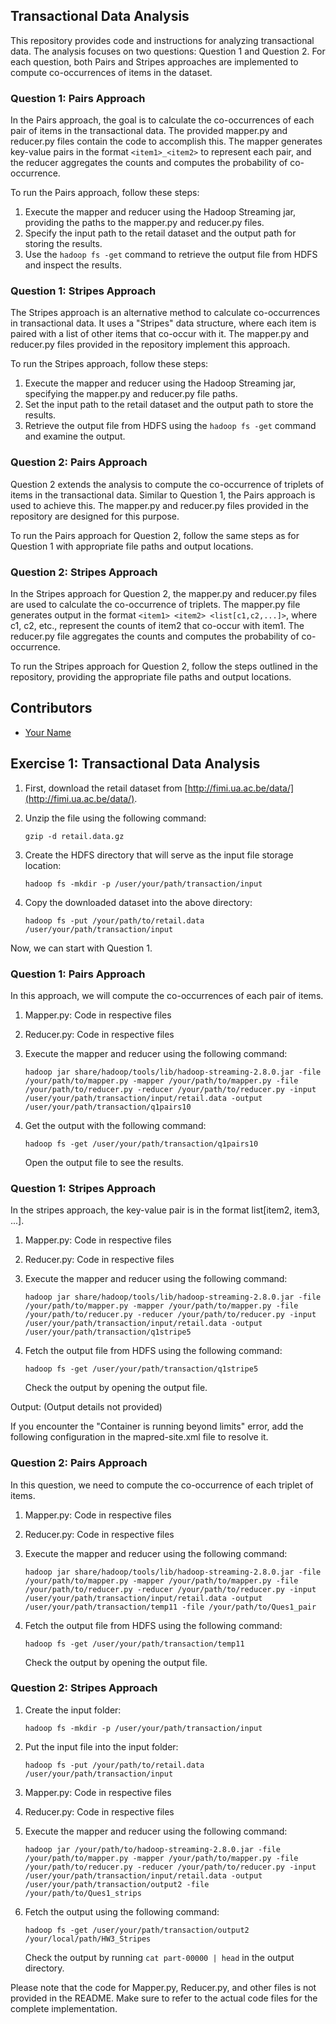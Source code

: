 ## Transactional Data Analysis

This repository provides code and instructions for analyzing transactional data. The analysis focuses on two questions: Question 1 and Question 2. For each question, both Pairs and Stripes approaches are implemented to compute co-occurrences of items in the dataset.

### Question 1: Pairs Approach

In the Pairs approach, the goal is to calculate the co-occurrences of each pair of items in the transactional data. The provided mapper.py and reducer.py files contain the code to accomplish this. The mapper generates key-value pairs in the format `<item1>_<item2>` to represent each pair, and the reducer aggregates the counts and computes the probability of co-occurrence.

To run the Pairs approach, follow these steps:
1. Execute the mapper and reducer using the Hadoop Streaming jar, providing the paths to the mapper.py and reducer.py files.
2. Specify the input path to the retail dataset and the output path for storing the results.
3. Use the `hadoop fs -get` command to retrieve the output file from HDFS and inspect the results.

### Question 1: Stripes Approach

The Stripes approach is an alternative method to calculate co-occurrences in transactional data. It uses a "Stripes" data structure, where each item is paired with a list of other items that co-occur with it. The mapper.py and reducer.py files provided in the repository implement this approach.

To run the Stripes approach, follow these steps:
1. Execute the mapper and reducer using the Hadoop Streaming jar, specifying the mapper.py and reducer.py file paths.
2. Set the input path to the retail dataset and the output path to store the results.
3. Retrieve the output file from HDFS using the `hadoop fs -get` command and examine the output.

### Question 2: Pairs Approach

Question 2 extends the analysis to compute the co-occurrence of triplets of items in the transactional data. Similar to Question 1, the Pairs approach is used to achieve this. The mapper.py and reducer.py files provided in the repository are designed for this purpose.

To run the Pairs approach for Question 2, follow the same steps as for Question 1 with appropriate file paths and output locations.

### Question 2: Stripes Approach

In the Stripes approach for Question 2, the mapper.py and reducer.py files are used to calculate the co-occurrence of triplets. The mapper.py file generates output in the format `<item1> <item2> <list[c1,c2,...]>`, where c1, c2, etc., represent the counts of item2 that co-occur with item1. The reducer.py file aggregates the counts and computes the probability of co-occurrence.

To run the Stripes approach for Question 2, follow the steps outlined in the repository, providing the appropriate file paths and output locations.

## Contributors

- [Your Name](https://github.com/yourusername)
## Exercise 1: Transactional Data Analysis

1. First, download the retail dataset from [http://fimi.ua.ac.be/data/](http://fimi.ua.ac.be/data/).

2. Unzip the file using the following command:
   ```
   gzip -d retail.data.gz
   ```

3. Create the HDFS directory that will serve as the input file storage location:
   ```
   hadoop fs -mkdir -p /user/your/path/transaction/input
   ```

4. Copy the downloaded dataset into the above directory:
   ```
   hadoop fs -put /your/path/to/retail.data /user/your/path/transaction/input
   ```

Now, we can start with Question 1.

### Question 1: Pairs Approach

In this approach, we will compute the co-occurrences of each pair of items.

1. Mapper.py: Code in respective files

2. Reducer.py: Code in respective files

3. Execute the mapper and reducer using the following command:
   ```
   hadoop jar share/hadoop/tools/lib/hadoop-streaming-2.8.0.jar -file /your/path/to/mapper.py -mapper /your/path/to/mapper.py -file /your/path/to/reducer.py -reducer /your/path/to/reducer.py -input /user/your/path/transaction/input/retail.data -output /user/your/path/transaction/q1pairs10
   ```

4. Get the output with the following command:
   ```
   hadoop fs -get /user/your/path/transaction/q1pairs10
   ```

   Open the output file to see the results.

### Question 1: Stripes Approach

In the stripes approach, the key-value pair is in the format <item1> list[item2, item3, ...].

1. Mapper.py: Code in respective files

2. Reducer.py: Code in respective files

3. Execute the mapper and reducer using the following command:
   ```
   hadoop jar share/hadoop/tools/lib/hadoop-streaming-2.8.0.jar -file /your/path/to/mapper.py -mapper /your/path/to/mapper.py -file /your/path/to/reducer.py -reducer /your/path/to/reducer.py -input /user/your/path/transaction/input/retail.data -output /user/your/path/transaction/q1stripe5
   ```

4. Fetch the output file from HDFS using the following command:
   ```
   hadoop fs -get /user/your/path/transaction/q1stripe5
   ```

   Check the output by opening the output file.

Output: (Output details not provided)

If you encounter the "Container is running beyond limits" error, add the following configuration in the mapred-site.xml file to resolve it.

### Question 2: Pairs Approach

In this question, we need to compute the co-occurrence of each triplet of items.

1. Mapper.py: Code in respective files

2. Reducer.py: Code in respective files

3. Execute the mapper and reducer using the following command:
   ```
   hadoop jar share/hadoop/tools/lib/hadoop-streaming-2.8.0.jar -file /your/path/to/mapper.py -mapper /your/path/to/mapper.py -file /your/path/to/reducer.py -reducer /your/path/to/reducer.py -input /user/your/path/transaction/input/retail.data -output /user/your/path/transaction/temp11 -file /your/path/to/Ques1_pair
   ```

4. Fetch the output file from HDFS using the following command:
   ```
   hadoop fs -get /user/your/path/transaction/temp11
   ```

   Check the output by opening the output file.

### Question 2: Stripes Approach

1. Create the input folder:
   ```
   hadoop fs -mkdir -p /user/your/path/transaction/input
   ```

2. Put the input file into the input folder:
   ```
   hadoop fs -put /your/path/to/retail.data /user/your/path/transaction/input
   ```

3. Mapper.py: Code in respective files

4. Reducer.py: Code in respective files

5. Execute the mapper and reducer using the following command:
   ```
   hadoop jar /your/path/to/hadoop-streaming-2.8.0.jar -file /your/path/to/mapper.py -mapper /your/path/to/mapper.py -file /your/path/to/reducer.py -reducer /your/path/to/reducer.py -input /user/your/path/transaction/input/retail.data -output /user/your/path/transaction/output2 -file /your/path/to/Ques1_strips
   ```

6. Fetch the output using the following command:
   ```
   hadoop fs -get /user/your/path/transaction/output2 /your/local/path/HW3_Stripes
   ```

   Check the output by running `cat part-00000 | head` in the output directory.

Please note that the code for Mapper.py, Reducer.py, and other files is not provided in the README. Make sure to refer to the actual code files for the complete implementation.
